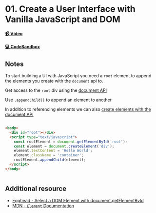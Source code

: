 # 01. Create a User Interface with Vanilla JavaScript and DOM

#### [📹 Video](https://egghead.io/lessons/react-v2-01-create-a-user-interface-with-vanilla-javascript-and-dom?pl=a-beginners-guide-to-react-v2-6c4d)

#### [💻 CodeSandbox](https://codesandbox.io/s/github/kentcdodds/beginners-guide-to-react/tree/codesandbox/01-document-create-element?from-embed)

## Notes

<TimeStamp start="0:00" end="0:10">

  To start building a UI with JavaScript you need a `root` element to append the elements you create with the `document` api to.

</TimeStamp>

<TimeStamp start="0:21" end="0:29">
  
  Get access to the `root` div using the [document API](https://developer.mozilla.org/en-US/docs/Web/API/Document/getElementById)
  
</TimeStamp>

<TimeStamp start="0:30" end="0:36">
  
  Use `.appendChild()` to append an element to another
  
</TimeStamp>

<TimeStamp start="0:43" end="0:52">
  
In addition to referencing elements we can also [create elements with the document API](https://developer.mozilla.org/en-US/docs/Web/API/Document/createElement)
  
~~~html
  
<body>
  <div id="root"></div>
  <script type="text/javascript">
    const rootElement = document.getElementById('root');
    const element = document.createElement('div');
    element.textContent = 'Hello World';
    element.className = 'container';
    rootElement.appendChild(element);
  </script>
</body>
  
~~~
  
</TimeStamp>

## Additional resource

- [Egghead - Select a DOM Element with document.getElementById](https://egghead.io/lessons/javascript-select-a-dom-element-with-document-getelementbyid)
- [MDN - `Element` Documentation](https://developer.mozilla.org/en-US/docs/Web/API/Element)
